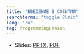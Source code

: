 ```yaml
---
title: "ВВЕДЕНИЕ В СОБЫТИЯ"
searchterms: "toggle 8Unit"
lang: "ru"
tag: ProgrammingLesson
---
```

 <ul>
 <li class="ng-binding">Slides:
 <a href="ProgrammingLessons/EventsIntroRU.pptx">PPTX</a>,
 <a href="ProgrammingLessons/EventsIntroRU.pdf">PDF</a>
 </li>
 </ul>

